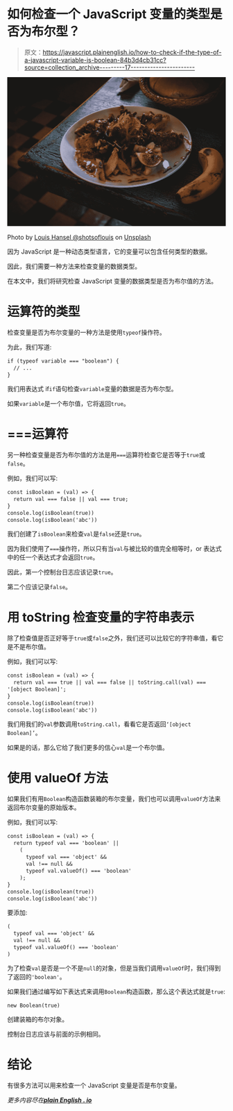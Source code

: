 # 如何检查一个 JavaScript 变量的类型是否为布尔型？

> 原文：<https://javascript.plainenglish.io/how-to-check-if-the-type-of-a-javascript-variable-is-boolean-84b3d4cb31cc?source=collection_archive---------17----------------------->

![](img/64e46a0c6740735ad3a8cf5a1a30fa80.png)

Photo by [Louis Hansel @shotsoflouis](https://unsplash.com/@louishansel?utm_source=medium&utm_medium=referral) on [Unsplash](https://unsplash.com?utm_source=medium&utm_medium=referral)

因为 JavaScript 是一种动态类型语言，它的变量可以包含任何类型的数据。

因此，我们需要一种方法来检查变量的数据类型。

在本文中，我们将研究检查 JavaScript 变量的数据类型是否为布尔值的方法。

# 运算符的类型

检查变量是否为布尔变量的一种方法是使用`typeof`操作符。

为此，我们写道:

```
if (typeof variable === "boolean") {
  // ...
}
```

我们用表达式 if`if`语句检查`variable`变量的数据是否为布尔型。

如果`variable`是一个布尔值，它将返回`true`。

# ===运算符

另一种检查变量是否为布尔值的方法是用`===`运算符检查它是否等于`true`或`false`。

例如，我们可以写:

```
const isBoolean = (val) => {
  return val === false || val === true;
}
console.log(isBoolean(true))
console.log(isBoolean('abc'))
```

我们创建了`isBoolean`来检查`val`是`false`还是`true`。

因为我们使用了`===`操作符，所以只有当`val`与被比较的值完全相等时，or 表达式中的任一个表达式才会返回`true`。

因此，第一个控制台日志应该记录`true`。

第二个应该记录`false`。

# 用 toString 检查变量的字符串表示

除了检查值是否正好等于`true`或`false`之外，我们还可以比较它的字符串值，看它是不是布尔值。

例如，我们可以写:

```
const isBoolean = (val) => {
  return val === true || val === false || toString.call(val) === '[object Boolean]';
}
console.log(isBoolean(true))
console.log(isBoolean('abc'))
```

我们用我们的`val`参数调用`toString.call`，看看它是否返回`‘[object Boolean]’`。

如果是的话，那么它给了我们更多的信心`val`是一个布尔值。

# 使用 valueOf 方法

如果我们有用`Boolean`构造函数装箱的布尔变量，我们也可以调用`valueOf`方法来返回布尔变量的原始版本。

例如，我们可以写:

```
const isBoolean = (val) => {
  return typeof val === 'boolean' ||
    (
      typeof val === 'object' &&
      val !== null &&
      typeof val.valueOf() === 'boolean'
    );
}
console.log(isBoolean(true))
console.log(isBoolean('abc'))
```

要添加:

```
(
  typeof val === 'object' &&
  val !== null &&
  typeof val.valueOf() === 'boolean'
)
```

为了检查`val`是否是一个不是`null`的对象，但是当我们调用`valueOf`时，我们得到了返回的`'boolean'`。

如果我们通过编写如下表达式来调用`Boolean`构造函数，那么这个表达式就是`true`:

```
new Boolean(true)
```

创建装箱的布尔对象。

控制台日志应该与前面的示例相同。

# 结论

有很多方法可以用来检查一个 JavaScript 变量是否是布尔变量。

*更多内容尽在*[***plain English . io***](http://plainenglish.io/)
